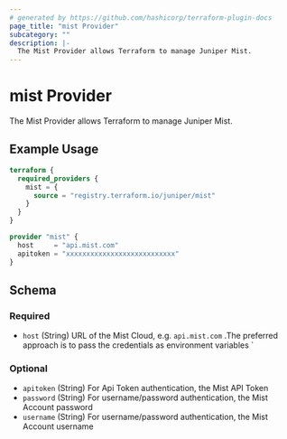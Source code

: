 ```yaml
---
# generated by https://github.com/hashicorp/terraform-plugin-docs
page_title: "mist Provider"
subcategory: ""
description: |-
  The Mist Provider allows Terraform to manage Juniper Mist.
---
```


# mist Provider

The Mist Provider allows Terraform to manage Juniper Mist.

## Example Usage

```terraform
terraform {
  required_providers {
    mist = {
      source = "registry.terraform.io/juniper/mist"
    }
  }
}

provider "mist" {
  host     = "api.mist.com"
  apitoken = "xxxxxxxxxxxxxxxxxxxxxxxxxxx"
}
```

<!-- schema generated by tfplugindocs -->
## Schema

### Required

- `host` (String) URL of the Mist Cloud, e.g. `api.mist.com`
.The preferred approach is to pass the credentials as environment variables `

### Optional

- `apitoken` (String) For Api Token authentication, the Mist API Token
- `password` (String) For username/password authentication, the Mist Account password
- `username` (String) For username/password authentication, the Mist Account username
